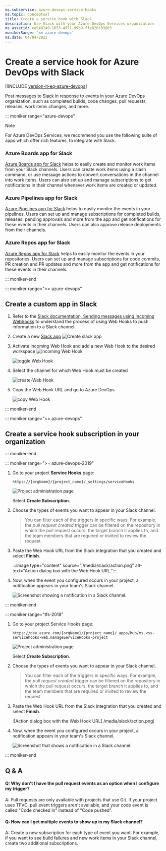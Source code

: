 ```yaml
---
ms.subservice: azure-devops-service-hooks
ms.topic: conceptual
title: Create a service hook with Slack
description: Use Slack with your Azure DevOps Services organization
ms.assetid: ea948249-1053-4971-99b9-ffa820c03803
monikerRange: '<= azure-devops'
ms.date: 04/04/2022
---
```


# Create a service hook for Azure DevOps with Slack

[!INCLUDE [version-lt-eq-azure-devops](../../includes/version-lt-eq-azure-devops.md)]

Post messages to [Slack](https://slack.com/) in response to events in your Azure DevOps organization,
such as completed builds, code changes, pull requests, releases, work items changes, and more.

::: moniker range="azure-devops"
> [!NOTE]
> For Azure DevOps Services, we recommend you use the following suite of apps  which offer rich features, to integrate with Slack.

### Azure Boards app for Slack

[Azure Boards app for Slack](../../boards/integrations/boards-slack.md) helps to easily create and monitor work items from your Slack channels. 
Users can create work items using a slash command, or use message actions to convert conversations in the channel into work items. 
Users can also set up and manage subscriptions to get notifications in their channel whenever work items are created or updated. 

### Azure Pipelines app for Slack

[Azure Pipelines app for Slack](../../pipelines/integrations/slack.md) helps to easily monitor the events in your pipelines. Users can set up and manage 
subscriptions for completed builds, releases, pending approvals and more from the app and get notifications for these events in their channels. Users can also approve release deployments from their channels. 

### Azure Repos app for Slack

[Azure Repos app for Slack](../../repos/integrations/repos-slack.md) helps to easily monitor the events in your repositories. Users can set up and manage subscriptions for code commits, PR creation and PR updates and more from the app and get notifications for these events in their channels.

::: moniker-end

::: moniker range="<= azure-devops"

## Create a custom app in Slack

1. Refer to the [Slack documentation, Sending messages using Incoming Webhooks](https://api.slack.com/messaging/webhooks) to understand the process of using Web Hooks to push information to a Slack channel.

2. Create a new [Slack app](https://api.slack.com/apps/new)
	![Create slack app](./media/slack/create-slack-app.png)

3. Activate incoming Web Hook and add a new Web Hook to the desired workspace
	![incoming Web Hook](./media/slack/incoming-webhook.png)

	![toggle Web Hook](./media/slack/toggle-webhook.png)

4. Select the channel for which Web Hook must be created

	![create-Web Hook](./media/slack/create-webhook.png)

5. Copy the Web Hook URL and go to Azure DevOps

	![copy Web Hook](./media/slack/copy-webhook.png)

::: moniker-end

::: moniker range="<= azure-devops"

## Create a service hook subscription in your organization
::: moniker-end

::: moniker range=">= azure-devops-2019"

1. Go to your project **Service Hooks** page: 

	`https://{orgName}/{project_name}/_settings/serviceHooks`

	![Project administration page](./media/add-devops-service-hook.png)

	Select **Create Subscription**.

2. Choose the types of events you want to appear in your Slack channel.
   > You can filter each of the triggers in specific ways.
   > For example, the *pull request created* trigger can be filtered on the repository in which the pull request occurs,
   > the target branch it applies to, and the team members that are required or invited to review the request.

3. Paste the Web Hook URL from the Slack integration that you created and select **Finish**.

   :::image type="content" source="./media/slack/action.png" alt-text="Action dialog box with the Web Hook URL.":::

4. Now, when the event you configured occurs in your project, a notification appears in your team's Slack channel.

	![Screenshot showing a notification in a Slack channel.](./media/slack/notifications.png)

::: moniker-end

::: moniker range="tfs-2018"

1. Go to your project Service Hooks page: 

    `https://dev.azure.com/{orgName}/{project_name}/_apps/hub/ms.vss-servicehooks-web.manageServiceHooks-project`

	![Project administration page](./media/add-service-hook.png)

	Select **Create Subscription**.

2. Choose the types of events you want to appear in your Slack channel.
   > You can filter each of the triggers in specific ways.
   > For example, the *pull request created* trigger can be filtered on the repository in which the pull request occurs,
   > the target branch it applies to, and the team members that are required or invited to review the request.

3. Paste the Web Hook URL from the Slack integration that you created and select **Finish**.

   ![Action dialog box with the Web Hook URL]./media/slack/action.png) 

4. Now, when the event you configured occurs in your project, a notification appears in your team's Slack channel.

	![Screenshot that shows a notification in a Slack channel.](./media/slack/notifications.png)

::: moniker-end

## Q & A

<!-- BEGINSECTION class="m-qanda" -->

#### Q: Why don't I have the pull request events as an option when I configure my trigger?

A: Pull requests are only available with projects that use Git.
If your project uses TFVC, pull event triggers aren't available,
and your code event is called "Code checked in" instead of "Code pushed".

#### Q: How can I get multiple events to show up in my Slack channel?

A: Create a new subscription for each type of event you want.
For example, if you want to see build failures and new work items in your Slack channel,
create two additional subscriptions.

<!-- ENDSECTION -->
 